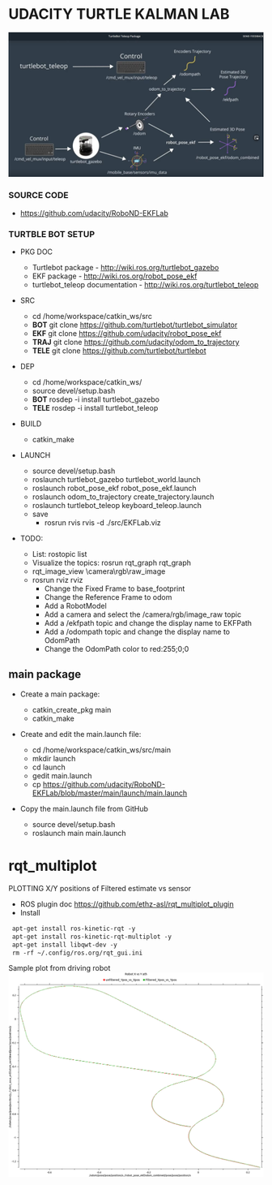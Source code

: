 # UDACITY TURTLE KALMAN LAB
![](images/SystemDiagTeleop.JPG) 

### SOURCE CODE
 - https://github.com/udacity/RoboND-EKFLab 

### TURTBLE BOT SETUP
 - PKG DOC
   - Turtlebot package - http://wiki.ros.org/turtlebot_gazebo 
   - EKF package - http://wiki.ros.org/robot_pose_ekf
   - turtlebot_teleop documentation - http://wiki.ros.org/turtlebot_teleop

  - SRC
    - cd /home/workspace/catkin_ws/src
    - **BOT** git clone https://github.com/turtlebot/turtlebot_simulator
    - **EKF** git clone https://github.com/udacity/robot_pose_ekf 
    - **TRAJ** git clone https://github.com/udacity/odom_to_trajectory
    - **TELE** git clone https://github.com/turtlebot/turtlebot

  - DEP 
    - cd /home/workspace/catkin_ws/
    - source devel/setup.bash
    - **BOT** rosdep -i install turtlebot_gazebo
    - **TELE**  rosdep -i install turtlebot_teleop

 - BUILD
    - catkin_make

 - LAUNCH
    - source devel/setup.bash
    - roslaunch turtlebot_gazebo turtlebot_world.launch
    - roslaunch robot_pose_ekf robot_pose_ekf.launch
    - roslaunch odom_to_trajectory create_trajectory.launch 
    - roslaunch turtlebot_teleop keyboard_teleop.launch
    - save 
      - rosrun rvis rvis -d ./src/EKFLab.viz

 - TODO:
   - List: rostopic list
   - Visualize the topics: rosrun rqt_graph rqt_graph
   - rqt_image_view \camera\rgb\raw_image
   - rosrun rviz rviz
     - Change the Fixed Frame to base_footprint
     - Change the Reference Frame to odom
     - Add a RobotModel
     - Add a camera and select the /camera/rgb/image_raw topic
     - Add a /ekfpath topic and change the display name to EKFPath
     - Add a /odompath topic and change the display name to OdomPath
     - Change the OdomPath color to red:255;0;0

## main package
 - Create a main package:
   - catkin_create_pkg main
   - catkin_make

- Create and edit the main.launch file:
   - cd /home/workspace/catkin_ws/src/main
   - mkdir launch
   - cd launch 
   - gedit main.launch
   - cp https://github.com/udacity/RoboND-EKFLab/blob/master/main/launch/main.launch 

- Copy the main.launch file from GitHub
   - source devel/setup.bash
   - roslaunch main main.launch

# rqt_multiplot 
PLOTTING X/Y positions of Filtered estimate vs sensor
 -  ROS plugin doc https://github.com/ethz-asl/rqt_multiplot_plugin
 - Install
```
 apt-get install ros-kinetic-rqt -y
 apt-get install ros-kinetic-rqt-multiplot -y
 apt-get install libqwt-dev -y
 rm -rf ~/.config/ros.org/rqt_gui.ini
```
Sample plot from driving robot
![](images/rqt_multiplot_Xpos_vs_Ypos.png) 

